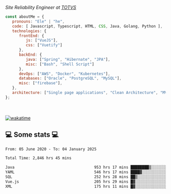 <p><em>Site Reliability Engineer at <a href="https://www.totvs.com/">TOTVS</a></br>
</em></p>


```javascript
const aboutMe = {
   pronouns: "Ele" | "he",
   code: [ Javascript, Typescript, HTML, CSS, Java, Golang, Python ],
   technologies: {
      frontEnd: {
         js: ["VueJS"],
         css: ["Vuetify"]
      },
      backEnd: {
         java: ["Spring", "Hibernate", "JPA"],
         misc: ["Bash", "Shell Script"]
      },
      devOps: ["AWS", "Docker", "Kubernetes"],
      databases: ["Oracle", "PostgreSQL", "MySQL"],
      misc: ["firebase"],
   },
   architecture: ["Single page applications", "Clean Architecture", "MVC", "Microservices"],
};
```
</br></br>
[![wakatime](https://wakatime.com/badge/user/a3a8ed06-d304-4d6b-bc86-4adc418cdea7.svg)](https://wakatime.com/@a3a8ed06-d304-4d6b-bc86-4adc418cdea7)
<h2>💻 Some stats 💻</h2>

<!--START_SECTION:waka-->

```txt
From: 05 June 2020 - To: 04 January 2025

Total Time: 2,846 hrs 45 mins

Java                                   953 hrs 17 mins ████████▒░░░░░░░░░░░░░░░░   33.49 %
YAML                                   546 hrs 17 mins ████▓░░░░░░░░░░░░░░░░░░░░   19.19 %
SQL                                    252 hrs 28 mins ██▒░░░░░░░░░░░░░░░░░░░░░░   08.87 %
Vue.js                                 205 hrs 29 mins █▓░░░░░░░░░░░░░░░░░░░░░░░   07.22 %
XML                                    175 hrs 11 mins █▓░░░░░░░░░░░░░░░░░░░░░░░   06.15 %
```

<!--END_SECTION:waka-->
